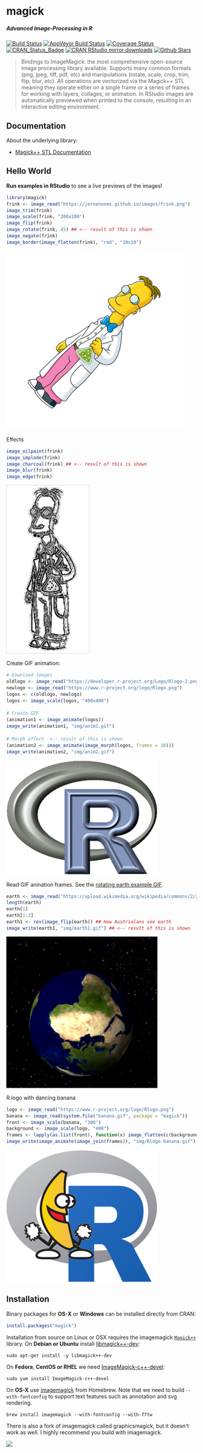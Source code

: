 
magick
======

##### *Advanced Image-Processing in R*

[![Build Status](https://travis-ci.org/jeroenooms/magick.svg?branch=master)](https://travis-ci.org/jeroenooms/magick) [![AppVeyor Build Status](https://ci.appveyor.com/api/projects/status/github/jeroenooms/magick?branch=master&svg=true)](https://ci.appveyor.com/project/jeroenooms/magick) [![Coverage Status](https://codecov.io/github/jeroenooms/magick/coverage.svg?branch=master)](https://codecov.io/github/jeroenooms/magick?branch=master) [![CRAN\_Status\_Badge](http://www.r-pkg.org/badges/version/magick)](https://cran.r-project.org/package=magick) [![CRAN RStudio mirror downloads](http://cranlogs.r-pkg.org/badges/magick)](https://cran.r-project.org/package=magick) [![Github Stars](https://img.shields.io/github/stars/jeroenooms/magick.svg?style=social&label=Github)](https://github.com/jeroenooms/magick)

> Bindings to ImageMagick: the most comprehensive open-source image processing library available. Supports many common formats (png, jpeg, tiff, pdf, etc) and manipulations (rotate, scale, crop, trim, flip, blur, etc). All operations are vectorized via the Magick++ STL meaning they operate either on a single frame or a series of frames for working with layers, collages, or animation. In RStudio images are automatically previewed when printed to the console, resulting in an interactive editing environment.

Documentation
-------------

About the underlying library:

-   [Magick++ STL Documentation](https://www.imagemagick.org/Magick++/STL.html)

Hello World
-----------

**Run examples in RStudio** to see a live previews of the images!

``` r
library(magick)
frink <- image_read("https://jeroenooms.github.io/images/frink.png")
image_trim(frink)
image_scale(frink, "200x200")
image_flip(frink)
image_rotate(frink, 45) ## <-- result of this is shown
image_negate(frink)
image_border(image_flatten(frink), "red", "10x10")
```

![](img/frink-rotated.png)

Effects

``` r
image_oilpaint(frink)
image_implode(frink)
image_charcoal(frink) ## <-- result of this is shown
image_blur(frink)
image_edge(frink)
```

![](img/frink-charcoal.png)

Create GIF animation:

``` r
# Download images
oldlogo <- image_read("https://developer.r-project.org/Logo/Rlogo-2.png")
newlogo <- image_read("https://www.r-project.org/logo/Rlogo.png")
logos <- c(oldlogo, newlogo)
logos <- image_scale(logos, "400x400")

# Create GIF
(animation1 <- image_animate(logos))
image_write(animation1, "img/anim1.gif")

# Morph effect  <-- result of this is shown
(animation2 <- image_animate(image_morph(logos, frames = 10)))
image_write(animation2, "img/anim2.gif")
```

![](img/anim2.gif)

Read GIF anination frames. See the [rotating earth example GIF](https://upload.wikimedia.org/wikipedia/commons/2/2c/Rotating_earth_%28large%29.gif).

``` r
earth <- image_read("https://upload.wikimedia.org/wikipedia/commons/2/2c/Rotating_earth_%28large%29.gif")
length(earth)
earth[1]
earth[1:3]
earth1 <- rev(image_flip(earth)) ## How Austrialans see earth
image_write(earth1, "img/earth1.gif") ## <-- result of this is shown
```

![](img/earth1.gif)

R logo with dancing banana

``` r
logo <- image_read("https://www.r-project.org/logo/Rlogo.png")
banana <- image_read(system.file("banana.gif", package = "magick"))
front <- image_scale(banana, "300")
background <- image_scale(logo, "400")
frames <- lapply(as.list(front), function(x) image_flatten(c(background, x)))
image_write(image_animate(image_join(frames)), "img/Rlogo-banana.gif")
```

![](img/Rlogo-banana.gif)

Installation
------------

Binary packages for **OS-X** or **Windows** can be installed directly from CRAN:

``` r
install.packages("magick")
```

Installation from source on Linux or OSX requires the imagemagick [`Magick++`](https://www.imagemagick.org/Magick++/Documentation.html) library. On **Debian or Ubuntu** install [libmagick++-dev](https://packages.debian.org/testing/libmagick++-dev):

    sudo apt-get install -y libmagick++-dev

On **Fedora**, **CentOS or RHEL** we need [ImageMagick-c++-devel](https://apps.fedoraproject.org/packages/ImageMagick-c++-devel):

    sudo yum install ImageMagick-c++-devel

On **OS-X** use [imagemagick](https://github.com/Homebrew/homebrew-core/blob/master/Formula/imagemagick.rb) from Homebrew. Note that we need to build `--with-fontconfig` to support text features such as annotation and svg rendering.

    brew install imagemagick --with-fontconfig --with-fftw

There is also a fork of imagemagick called graphicsmagick, but it doesn't work as well. I highly recommend you build with imagemagick.

[![](http://ropensci.org/public_images/github_footer.png)](http://ropensci.org)
